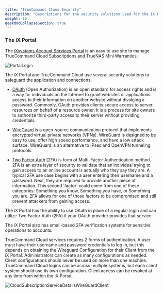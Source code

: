 ```yaml
---
title: "TrueCommand Cloud Security"
description: "Descriptions for the security solutions used for the iX Portal and TrueCommand Cloud."
weight: 10
geekdocCollapseSection: true
---
```


### The iX Portal 

The [iXsystems Account Services Portal](https://portal.ixsystems.com) is an easy to use site to manage TrueCommand Cloud Subscriptions and TrueNAS Mini Warranties.

![PortalLogin](/images/TrueCommand/Cloud/PortalLogin.png "Portal Login")

The iX Portal and TrueCommand Cloud use several security solutions to safeguard the application and connections.

+ [OAuth](https://oauth.net/2/) (Open Authorization) is an open standard for access rights and is a way for individuals on the Internet to grant websites or applications access to their information on another website without divulging a password. Commonly, OAuth provides clients secure access to server resources on behalf of a resource owner. It is a process for site owners to authorize third-party access to their server without providing credentials.

+ [WireGuard](https://www.wireguard.com) is a open-source communication protocol that implements encrypted virtual private networks (VPNs). WireGuard is designed to be easy to use, offer high speed performance, and have a low attack surface. WireGuard is an alternative to IPsec and OpenVPN tunneling protocols.

+ [Two Factor Auth](https://authy.com/what-is-2fa/) (2FA) is form of Multi-Factor Authentication method. 2FA is an extra layer of security to validate that an individual trying to gain access to an online account is actually who they say they are. A typical 2FA use case begins with a user entering their username and a password. Next, they are required to provide another piece of information. This second 'factor' could come from one of these categories: Something you know, Something you have, or Something you are.
2FA allows for one of those factors to be compromised and still prevent attackers from gaining access.

The iX Portal has the ability to use OAuth in place of a regular login and can utilize Two Factor Auth (2FA) if your OAuth provider provides that service.

The iX Portal also has email-based 2FA verification systems for sensitive operations to accounts.

TrueCommand Cloud services requires 2 forms of authentication. A user must have their username and password credentials to log in, but this depends on obtaining the Wireguard Configuration for their Client from the iX Portal. Administrators can create as many configurations as needed. Client configurations should never be used on more than one machine. TrueCommand Cloud logins can be across multiple systems, but each client system should use its own configuration.
Client access can be revoked at any time from within the iX Portal.

![CloudSubscriptionServiceDetailsWireGuardClient](/images/TrueCommand/Cloud/CloudSubscriptionServiceDetailsWireGuardClient.png "Account Services: TrueCommand API Key")
